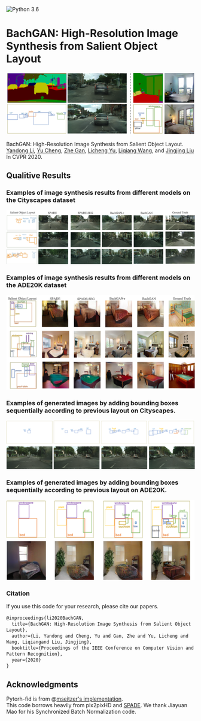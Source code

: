 ![Python 3.6](https://img.shields.io/badge/python-3.6-green.svg)

# BachGAN: High-Resolution Image Synthesis from Salient Object Layout
![BachGAN demo](./Demo/highlight_new_fixclolor.png)

BachGAN: High-Resolution Image Synthesis from Salient Object Layout.<br>
[Yandong Li](https://cold-winter.github.io/),  [Yu Cheng](https://sites.google.com/site/chengyu05/home),  [Zhe Gan](http://zhegan27.github.io/),  [Licheng Yu](https://www.cs.unc.edu/~licheng/),  [Liqiang Wang](http://www.cs.ucf.edu/~lwang/), and [Jingjing Liu](http://people.csail.mit.edu/jingl/)<br>
In CVPR 2020.

## Qualitive Results
### Examples of image synthesis results from different models on the Cityscapes dataset
![city](./Demo/example_1.png)
### Examples of image synthesis results from different models on the ADE20K dataset
![ade20k](./Demo/example_2.png)
### Examples of generated images by adding bounding boxes sequentially according to previous layout on Cityscapes.
![city_seq](./Demo/seq_city.png)
### Examples of generated images by adding bounding boxes sequentially according to previous layout on ADE20K.
![ade_seq](./Demo/seq_ade20k.png)


<!--
### [Project page](https://nvlabs.github.io/SPADE/) |   [Paper](https://arxiv.org/abs/1903.07291) | [GTC 2019 demo](https://youtu.be/p5U4NgVGAwg) | [Youtube Demo of GauGAN](https://youtu.be/MXWm6w4E5q0)

Semantic Image Synthesis with Spatially-Adaptive Normalization.<br>
[Taesung Park](http://taesung.me/),  [Ming-Yu Liu](http://mingyuliu.net/), [Ting-Chun Wang](https://tcwang0509.github.io/),  and [Jun-Yan Zhu](http://people.csail.mit.edu/junyanz/).<br>
In CVPR 2019 (Oral).

### [License](https://raw.githubusercontent.com/nvlabs/SPADE/master/LICENSE.md)

Copyright (C) 2019 NVIDIA Corporation.

All rights reserved.
Licensed under the [CC BY-NC-SA 4.0](https://creativecommons.org/licenses/by-nc-sa/4.0/legalcode) (**Attribution-NonCommercial-ShareAlike 4.0 International**)

The code is released for academic research use only. For commercial use, please contact [researchinquiries@nvidia.com](researchinquiries@nvidia.com).

## Installation

Clone this repo.
```bash
git clone https://github.com/NVlabs/SPADE.git
cd SPADE/
```

This code requires PyTorch 1.0 and python 3+. Please install dependencies by
```bash
pip install -r requirements.txt
```

This code also requires the Synchronized-BatchNorm-PyTorch rep.
```
cd models/networks/
git clone https://github.com/vacancy/Synchronized-BatchNorm-PyTorch
cp -rf Synchronized-BatchNorm-PyTorch/sync_batchnorm .
cd ../../
```

To reproduce the results reported in the paper, you would need an NVIDIA DGX1 machine with 8 V100 GPUs.

## Dataset Preparation

For Cityscapes or ADE20K, the datasets must be downloaded beforehand. Please download them on the respective webpages. 


**Preparing ADE20K Dataset**. The dataset can be downloaded [here](http://data.csail.mit.edu/places/ADEchallenge/ADEChallengeData2016.zip), which is from [MIT Scene Parsing BenchMark](http://sceneparsing.csail.mit.edu/). After unzipping the datgaset, put the jpg image files `ADEChallengeData2016/images/` and png label files `ADEChallengeData2016/annotatoins/` in the same directory. 

There are different modes to load images by specifying `--preprocess_mode` along with `--load_size`. `--crop_size`. There are options such as `resize_and_crop`, which resizes the images into square images of side length `load_size` and randomly crops to `crop_size`. `scale_shortside_and_crop` scales the image to have a short side of length `load_size` and crops to `crop_size` x `crop_size` square. To see all modes, please use `python train.py --help` and take a look at `data/base_dataset.py`. By default at the training phase, the images are randomly flipped horizontally. To prevent this use `--no_flip`.




-->

### Citation
If you use this code for your research, please cite our papers.
```
@inproceedings{li2020BachGAN,
  title={BachGAN: High-Resolution Image Synthesis from Salient Object Layout},
  author={Li, Yandong and Cheng, Yu and Gan, Zhe and Yu, Licheng and Wang, Liqiangand Liu, Jingjing},
  booktitle={Proceedings of the IEEE Conference on Computer Vision and Pattern Recognition},
  year={2020}
}
```

## Acknowledgments
Pytorh-fid is from @[mseitzer's implementation](https://github.com/mseitzer/pytorch-fid).<br>
This code borrows heavily from pix2pixHD and [SPADE](https://github.com/nvlabs/spade/). We thank Jiayuan Mao for his Synchronized Batch Normalization code.
